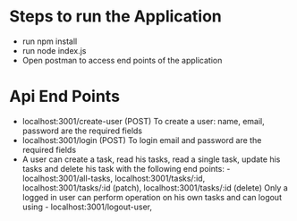 # Steps to run the Application

- run npm install
- run node index.js
- Open postman to access end points of the application

# Api End Points
- localhost:3001/create-user (POST)
To create a user: name, email, password are the required fields
- localhost:3001/login (POST)
To login email and password are the required fields
- A user can create a task, read his tasks, read a single task, update his tasks and delete his task with the following end points:
-localhost:3001/all-tasks, localhost:3001/tasks/:id, localhost:3001/tasks/:id (patch), localhost:3001/tasks/:id (delete)
Only a logged in user can perform operation on his own tasks and can logout using - localhost:3001/logout-user,

